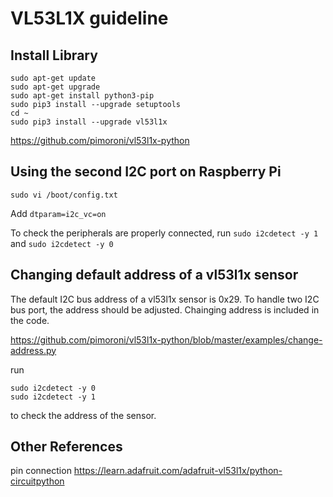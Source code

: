 # VL53L1X guideline

## Install Library
```
sudo apt-get update
sudo apt-get upgrade
sudo apt-get install python3-pip
sudo pip3 install --upgrade setuptools
cd ~
sudo pip3 install --upgrade vl53l1x
```

https://github.com/pimoroni/vl53l1x-python

## Using the second I2C port on Raspberry Pi
```
sudo vi /boot/config.txt
```
Add `dtparam=i2c_vc=on`

To check the peripherals are properly connected, run
`sudo i2cdetect -y 1` and `sudo i2cdetect -y 0`

## Changing default address of a vl53l1x sensor
The default I2C bus address of a vl53l1x sensor is 0x29.
To handle two I2C bus port, the address should be adjusted.
Chainging address is included in the code.

https://github.com/pimoroni/vl53l1x-python/blob/master/examples/change-address.py

run
```
sudo i2cdetect -y 0
sudo i2cdetect -y 1
```
to check the address of the sensor.

## Other References

pin connection
https://learn.adafruit.com/adafruit-vl53l1x/python-circuitpython
